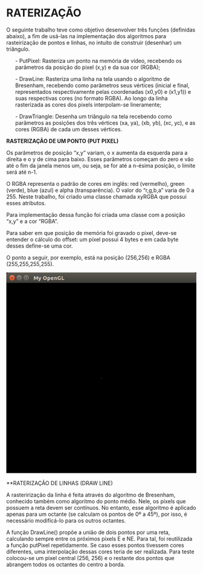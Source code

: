 # **RATERIZAÇÃO**
<p>
O seguinte trabalho teve como objetivo desenvolver três funções (definidas abaixo), a fim de usá-las na implementação dos algoritmos para rasteirização de pontos e linhas, no intuito de construir (desenhar) um triângulo. </p>
<p>
	<ul>
	- PutPixel: Rasteriza um ponto na memória de vídeo, recebendo os parâmetros da posição do pixel (x,y) e da sua cor (RGBA);
	</ul>
	<ul>
	- DrawLine: Rasteriza uma linha na tela usando o algoritmo de Bresenham, recebendo como parâmetros seus vértices (inicial e final, representados respectivamente pelas coordenadas (x0,y0) e (x1,y1)) e suas respectivas cores (no formato RGBA). Ao longo da linha rasterizada as cores dos pixels interpolam-se lineramente;
	</ul>
	<ul>
	- DrawTriangle: Desenha um triângulo na tela recebendo como parâmetros as posições dos três vértices (xa, ya), (xb, yb), (xc, yc), e as cores (RGBA) de cada um desses vértices. 
	</ul>
</p>

**RASTERIZAÇÃO DE UM PONTO (PUT PIXEL)**
<p>
  Os parâmetros de posição “x,y” variam, o x aumenta da esquerda para a direita e o y de cima para baixo. Esses parâmetros começam do zero e vão até o fim da janela menos um, ou seja, se for até a n-ésima posição, o limite será até n-1.
</p>
<p>
  O RGBA representa o padrão de cores em inglês: red (vermelho), green (verde), blue (azul) e alpha (transparência). O valor do “r,g,b,a” varia de 0 a 255. Neste trabalho, foi criado uma classe chamada xyRGBA que possui esses atributos.
</p>
<p>
Para implementação dessa função foi criada uma classe com a posição “x,y” e a cor “RGBA”.
</p>
<p>
Para saber em que posição de memória foi gravado o pixel, deve-se entender o cálculo do offset: um píxel possui 4 bytes e em cada byte desses define-se uma cor.
</p>
<p>
  O ponto a seguir, por exemplo, está na posição (256,256) e RGBA (255,255,255,255).
</p>

![putPixel](https://github.com/asleyi/Computacao_Grafica/blob/master/putPixel.PNG)


**RATERIZAÇÃO DE LINHAS (DRAW LINE)

<p>
	A rasterirização da linha é feita através do algoritmo de Bresenham, conhecido também como algoritmo do ponto médio. Nele, os píxels que possuem a reta devem ser contínuos. No entanto, esse algoritmo é aplicado apenas para um octante (se calculam os pontos de 0º a 45º), por isso, é necessário modificá-lo para os outros octantes.
</p>

<p>
	A função DrawLine() propõe a união de dois pontos por uma reta, calculando sempre entre os próximos pixels E e NE. Para tal, foi reutilizada a função putPixel repetidamente. Se caso esses pontos tivessem cores diferentes, uma interpolação dessas cores teria de ser realizada. Para teste colocou-se um pixel central (256, 256) e o restante dos pontos que abrangem todos os octantes do centro a borda.
</p>


	


